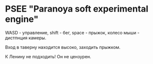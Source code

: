 # PSEE "Paranoya soft experimental engine"

WASD - управление, shift - бег, space - прыжок, колесо мыши - дистпнция камеры.

Вход в таверну находится высоко, заходить прыжком.

К Ленину не подходить! Он не цензурен.